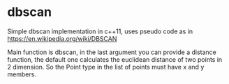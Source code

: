 # dbscan

Simple dbscan implementation in c++11, uses pseudo code as in https://en.wikipedia.org/wiki/DBSCAN

Main function is dbscan, in the last argument you can provide a distance function, the default one calculates the euclidean distance of two points in 2 dimension. So the Point type in the list of points must have x and y members.
